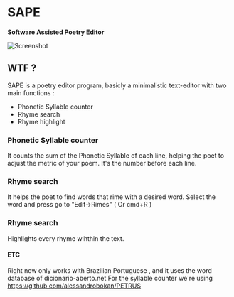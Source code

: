 # SAPE
**Software Assisted Poetry Editor**

![Screenshot](https://i.imgur.com/pS3X3rk.png)

## WTF ?
SAPE is a poetry editor program, basicly a minimalistic text-editor with two main functions : 
* Phonetic Syllable counter
* Rhyme search
* Rhyme highlight

### Phonetic Syllable counter
It counts the sum of the Phonetic Syllable of each line, helping the poet to adjust the metric of your poem. It's the number before each line.

### Rhyme search
It helps the poet to find words that rime with a desired word. Select the word and press go to "Edit->Rimes" ( Or cmd+R )

### Rhyme search
Highlights every rhyme wihthin the text.

#### ETC
Right now only works with Brazilian Portuguese , and it uses the word database of dicionario-aberto.net
For the syllable counter we're using https://github.com/alessandrobokan/PETRUS
